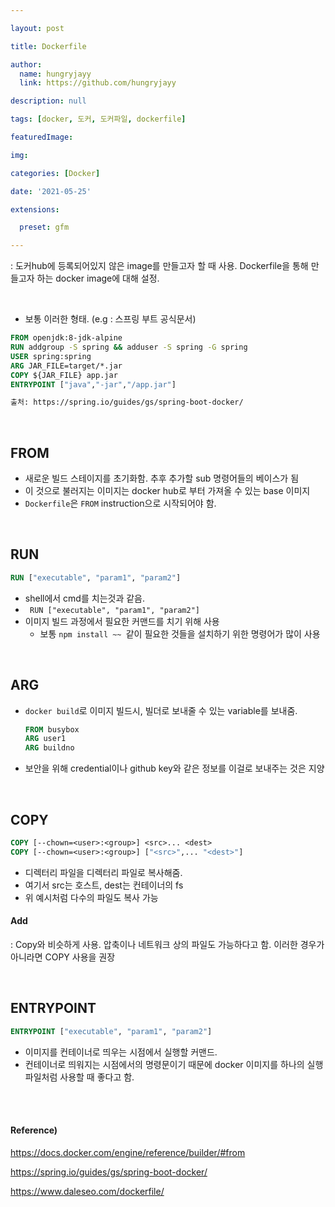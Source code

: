 ```yaml
---

layout: post

title: Dockerfile

author: 
  name: hungryjayy
  link: https://github.com/hungryjayy

description: null

tags: [docker, 도커, 도커파일, dockerfile]

featuredImage: 

img: 

categories: [Docker]

date: '2021-05-25'

extensions:

  preset: gfm

---
```


: 도커hub에 등록되어있지 않은 image를 만들고자 할 때 사용. Dockerfile을 통해 만들고자 하는 docker image에 대해 설정.

<br>

* 보통 이러한 형태. (e.g : 스프링 부트 공식문서)

```dockerfile
FROM openjdk:8-jdk-alpine
RUN addgroup -S spring && adduser -S spring -G spring
USER spring:spring
ARG JAR_FILE=target/*.jar
COPY ${JAR_FILE} app.jar
ENTRYPOINT ["java","-jar","/app.jar"]

출처: https://spring.io/guides/gs/spring-boot-docker/
```

<br>

## FROM

* 새로운 빌드 스테이지를 초기화함. 추후 추가할 sub 명령어들의 베이스가 됨
* 이 것으로 불러지는 이미지는 docker hub로 부터 가져올 수 있는 base 이미지
* `Dockerfile`은 `FROM` instruction으로 시작되어야 함.

<br>

## RUN

```dockerfile
RUN ["executable", "param1", "param2"]
```

* shell에서 cmd를 치는것과 같음.
* ` RUN ["executable", "param1", "param2"]`
* 이미지 빌드 과정에서 필요한 커맨드를 치기 위해 사용
  * 보통 `npm install ~~ `같이 필요한 것들을 설치하기 위한 명령어가 많이 사용

<br>

## ARG

* `docker build`로 이미지 빌드시, 빌더로 보내줄 수 있는 variable를 보내줌.

  ```dockerfile
  FROM busybox
  ARG user1
  ARG buildno
  ```

* 보안을 위해 credential이나 github key와 같은 정보를 이걸로 보내주는 것은 지양

<br>

## COPY

```dockerfile
COPY [--chown=<user>:<group>] <src>... <dest>
COPY [--chown=<user>:<group>] ["<src>",... "<dest>"]
```

* <src> 디렉터리 파일을 <dest> 디렉터리 파일로 복사해줌.
* 여기서 src는 호스트, dest는 컨테이너의 fs
* 위 예시처럼 다수의 파일도 복사 가능

#### Add

: Copy와 비슷하게 사용. 압축이나 네트워크 상의 파일도 가능하다고 함. 이러한 경우가 아니라면 COPY 사용을 권장

<br>

## ENTRYPOINT

```dockerfile
ENTRYPOINT ["executable", "param1", "param2"]
```

* 이미지를 컨테이너로 띄우는 시점에서 실행할 커맨드.
* 컨테이너로 띄워지는 시점에서의 명령문이기 때문에 docker 이미지를 하나의 실행파일처럼 사용할 때 좋다고 함.

<br><br>

#### Reference)

https://docs.docker.com/engine/reference/builder/#from

https://spring.io/guides/gs/spring-boot-docker/

https://www.daleseo.com/dockerfile/

